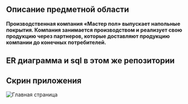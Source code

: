## Описание предметной области
<strong>Производственная компания «Мастер пол» выпускает напольные
покрытия. Компания занимается производством и реализует свою продукцию
через партнеров, которые доставляют продукцию компании до конечных
потребителей.</strong>

## ER диаграмма и sql в этом же репозитории

## Скрин приложения
![Главная страница](https://i.imgur.com/GOPC5Nc.png)

